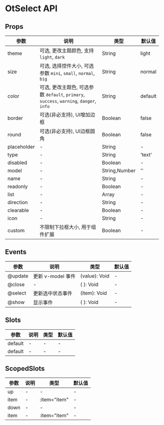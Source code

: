 # OtSelect API

## Props

| 参数 | 说明 | 类型 | 默认值 |
| --- | --- | --- | --- |
| theme | 可选, 更改主题颜色, 支持 `light`, `dark` | String | light |
| size | 可选, 选择控件大小, 可选参数 `mini`, `small`, `normal`, `big` | String | normal |
| color | 可选, 更改主题色, 可选参数 `default`, `primary`, `success`, `warning`, `danger`, `info` | String | default |
| border | 可选(非必支持), UI增加边框 | Boolean | false |
| round | 可选(非必支持), UI边框圆角 | Boolean | false |
| placeholder | - | String | - |
| type | - | String | 'text' |
| disabled | - | Boolean | - |
| model | - | String,Number | '' |
| name | - | String | - |
| readonly | - | Boolean | - |
| list | - | Array | - |
| direction | - | String | - |
| clearable | - | Boolean | - |
| icon | - | String | - |
| custom | 不限制下拉框大小, 用于组件扩展 | Boolean | - |

## Events

| 参数 | 说明 | 类型 | 默认值 |
| --- | --- | --- | --- |
| @update |  更新 v-model 事件 | (value): Void | - |
| @close | - | ( ): Void | - |
| @select |  更新选中状态事件 | (item): Void | - |
| @show |  显示事件 | ( ): Void | - |

## Slots

| 参数 | 说明 | 类型 | 默认值 |
| --- | --- | --- | --- |
| default | - | - | - |
| default | - | - | - |

## ScopedSlots

| 参数 | 说明 | 类型 | 默认值 |
| --- | --- | --- | --- |
| up | - | - | - |
| item | - | :item="item" | - |
| down | - | - | - |
| item | - | :item="item" | - |

